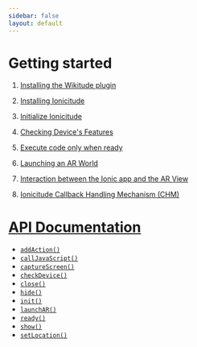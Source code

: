 ```yaml
---
sidebar: false
layout: default
---
```


# Getting started
1. [Installing the Wikitude plugin](https://github.com/Tazaf/ionicitude/wiki/Installing-the-Wikitude-plugin)

1. [Installing Ionicitude](https://github.com/Tazaf/ionicitude/wiki/Installing-Ionicitude)

1. [Initialize Ionicitude](https://github.com/Tazaf/ionicitude/wiki/Initialize-Ionicitude)

1. [Checking Device's Features](https://github.com/Tazaf/ionicitude/wiki/Checking-Device's-Features)

1. [Execute code only when ready](https://github.com/Tazaf/ionicitude/wiki/Execute-code-only-when-ready)

1. [Launching an AR World](https://github.com/Tazaf/ionicitude/wiki/Launching-an-AR-World)

1. [Interaction between the Ionic app and the AR View](https://github.com/Tazaf/ionicitude/wiki/Interaction-between-the-Ionic-app-and-the-AR-View)

1. [Ionicitude Callback Handling Mechanism (CHM)](https://github.com/Tazaf/ionicitude/wiki/Ionicitude-Callback-Handling-Mechanism-(CHM))

# [API Documentation](https://github.com/Tazaf/ionicitude/wiki/API-Documentation)
* [`addAction()`](https://github.com/Tazaf/ionicitude/wiki/addAction())
* [`callJavaScript()`](https://github.com/Tazaf/ionicitude/wiki/callJavaScript())
* [`captureScreen()`](https://github.com/Tazaf/ionicitude/wiki/captureScreen())
* [`checkDevice()`](https://github.com/Tazaf/ionicitude/wiki/checkDevice())
* [`close()`](https://github.com/Tazaf/ionicitude/wiki/close())
* [`hide()`](https://github.com/Tazaf/ionicitude/wiki/hide())
* [`init()`](https://github.com/Tazaf/ionicitude/wiki/init())
* [`launchAR()`](https://github.com/Tazaf/ionicitude/wiki/launchAR())
* [`ready()`](https://github.com/Tazaf/ionicitude/wiki/ready())
* [`show()`](https://github.com/Tazaf/ionicitude/wiki/show())
* [`setLocation()`](https://github.com/Tazaf/ionicitude/wiki/setLocation())